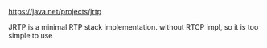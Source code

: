 https://java.net/projects/jrtp

JRTP is a minimal RTP stack implementation. without RTCP impl, so it is too simple to use
